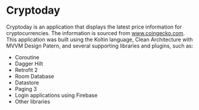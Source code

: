 # Cryptoday

Cryptoday is an application that displays the latest price information for cryptocurrencies. The information is sourced from www.coingecko.com.
This application was built using the Koltin language, Clean Architecture with MVVM Design Patern, and several supporting libraries and plugins, such as:
- Coroutine
- Dagger Hilt
- Retrofit 2
- Room Database
- Datastore
- Paging 3
- Login applications using Firebase
- Other libraries
